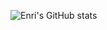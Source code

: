 ![Enri's GitHub stats](https://github-readme-stats.vercel.app/api?username=anaverage-enri&show_icons=true&theme=radical&count_private=true)
